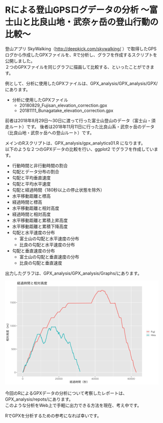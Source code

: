 # Rによる登山GPSログデータの分析 〜富士山と比良山地・武奈ヶ岳の登山行動の比較〜  

登山アプリ SkyWalking（http://deepkick.com/skywalking/ ）で取得したGPSログから作成したGPXファイルを、Rで分析し、グラフを作成するスクリプトを公開しました。  
２つのGPXファイルを同じグラフに描画して比較する、といったことができます。

例として、分析に使用したGPXファイルは、GPX_analysis/GPX_analysis/GPX/にあります。  
- 分析に使用したGPXファイル
  - 20180829_Fujisan_elevation_correction.gpx
  - 20181111_Bunagatake_elevation_correction.gpx

前者は2018年8月29日〜30日に渡って行った富士山登山のデータ（富士山・須走ルート）です。
後者は2018年11月11日に行った比良山系・武奈ヶ岳のデータ（比良山地・武奈ヶ岳への登山ルート）です。

メインのRスクリプトは、GPX_analysis/gpx_analytics01.R になります。  
以下のような２つのGPXデータの比較を行い、ggplot2 でグラフを作成しています。 

- 行動時間と非行動時間の割合
- 勾配とデータ分布の割合
- 勾配と平均垂直速度
- 勾配と平均水平速度
- 勾配と経過時間（180秒以上の停止状態を除外）
- 水平移動距離と標高
- 経過時間と標高
- 水平移動距離と相対高度
- 経過時間と相対高度
- 水平移動距離と累積上昇高度
- 水平移動距離と累積下降高度
- 勾配と水平速度の分布
  - 富士山の勾配と水平速度の分布
  - 比良の勾配と水平速度の分布
- 勾配と垂直速度の分布
  - 富士山の勾配と垂直速度の分布
  - 比良の勾配と垂直速度  

出力したグラフは、GPX_analysis/GPX_analysis/Graphs/にあります。  

![経過時間と相対高度](https://github.com/deepkick/GPX_analysis/blob/master/GPX_analysis/Graphs/01a_経過時間と相対高度.png)  

今回のRによるGPXデータの分析について考察したレポートは、GPX_analysis/repots/にあります。  
このような分析をWeb上で手軽に出力できる方法を現在、考え中です。  

RでGPXを分析するための参考になれば幸いです。

